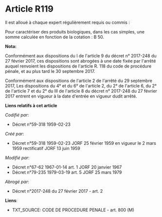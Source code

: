 # Article R119

Il est alloué à chaque expert régulièrement requis ou commis :

Pour caractériser des produits biologiques, dans les cas simples, une somme calculée en fonction de la cotation : B 50.

**Nota:**

Conformément aux dispositions du I de l'article 9 du décret n° 2017-248 du 27 février 2017, ces dispositions sont abrogées à
une date fixée par l'arrêté auquel renvoient les dispositions de l'article R. 118 du code de procédure pénale, et au plus
tard le 30 septembre 2017.

Conformément aux dispositions de l'article 2 de l'arrêté du 29 septembre 2017, Les dispositions du 4° et du 6° de l'article
2, du 2° de l'article 6, du 2° de l'article 7 et du 2° du III de l'article 8 du décret n° 2017-248 du 27 février 2017 entrent
en vigueur à la date d'entrée en vigueur dudit arrêté.

**Liens relatifs à cet article**

_Codifié par_:

  - Décret n°59-318 1959-02-23

_Créé par_:

  - Décret n°59-318 1959-02-23 JORF 25 février 1959 en vigueur le 2 mars 1959 rectificatif JORF 13 juin 1959

_Modifié par_:

  - Décret n°67-62 1967-01-14 art. 1 JORF 20 janvier 1967
  - Décret n°79-235 1979-03-19 art. 5 JORF 25 mars 1979

_Abrogé par_:

  - Décret n°2017-248 du 27 février 2017 - art. 2

**Liens**:

  - TXT_SOURCE: CODE DE PROCEDURE PENALE - art. 800 (M)
